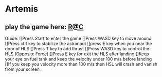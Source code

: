 # Artemis
 
## play the game here: [R@C](https://road-to-complexity.web.app/)

Guide:
  []Press Start to enter the game
  []Press WASD key to move around
  []Press ctrl key to stabilize the astronaut
  []press E key when you near the door of HLS
  []Press T key to add thrust
  []Press WASD key to control the HLS (Opposite Force)
  []Press E key for exit the HLS after landing
  []Keep your eye on fuel tank and keep the velocity under 100 m/s before landing
  []If you keep you velocity more than 100 m/s then HSL will crash and vanish from your screen.
